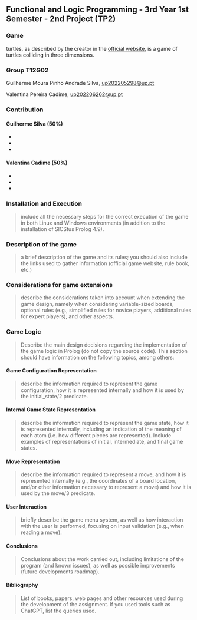 ## Functional and Logic Programming - 3rd Year 1st Semester - 2nd Project (TP2)

### Game

turtles, as described by the creator in the [official website](https://turtlesgame.xyz/), is a game of turtles colliding in three dimensions.

### Group T12G02

Guilherme Moura Pinho Andrade Silva, <up202205298@up.pt>

Valentina Pereira Cadime, <up202206262@up.pt>

### Contribution

#### Guilherme Silva (50%)

-
-
-

#### Valentina Cadime (50%)

-
-
-

### Installation and Execution

> include all the necessary steps for the correct execution of the game in both Linux and Windows environments (in addition to the installation of SICStus Prolog 4.9).

### Description of the game

> a brief description of the game and its rules; you should also include the links used to gather information (official game website, rule book, etc.)

### Considerations for game extensions

> describe the considerations taken into account when extending the game design, namely when considering variable-sized boards, optional rules (e.g., simplified rules for novice players, additional rules for expert players), and other aspects.

### Game Logic

> Describe the main design decisions regarding the implementation of the game logic in Prolog (do not copy the source code). This section should have information on the following topics, among others:

#### Game Configuration Representation

> describe the information required to represent the game configuration, how it is represented internally and how it is used by the initial_state/2 predicate.

#### Internal Game State Representation

> describe the information required to represent the game state, how it is represented internally, including an indication of the meaning of each atom (i.e. how different pieces are represented). Include examples of representations of initial, intermediate, and final game states.

#### Move Representation

> describe the information required to represent a move, and how it is represented internally (e.g., the coordinates of a board location, and/or other information necessary to represent a move) and how it is used by the move/3 predicate.

#### User Interaction

> briefly describe the game menu system, as well as how interaction with the user is performed, focusing on input validation (e.g., when reading a move).

#### Conclusions

> Conclusions about the work carried out, including limitations of the program (and known issues), as well as possible improvements (future developments roadmap).

#### Bibliography

> List of books, papers, web pages and other resources used during the development of the assignment. If you used tools such as ChatGPT, list the queries used.

